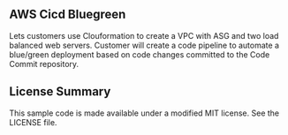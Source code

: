 ## AWS Cicd Bluegreen

Lets customers use Clouformation to create a VPC with ASG and two load balanced web servers. Customer will create a code pipeline to automate a blue/green deployment based on code changes committed to the Code Commit repository.

## License Summary

This sample code is made available under a modified MIT license. See the LICENSE file.
